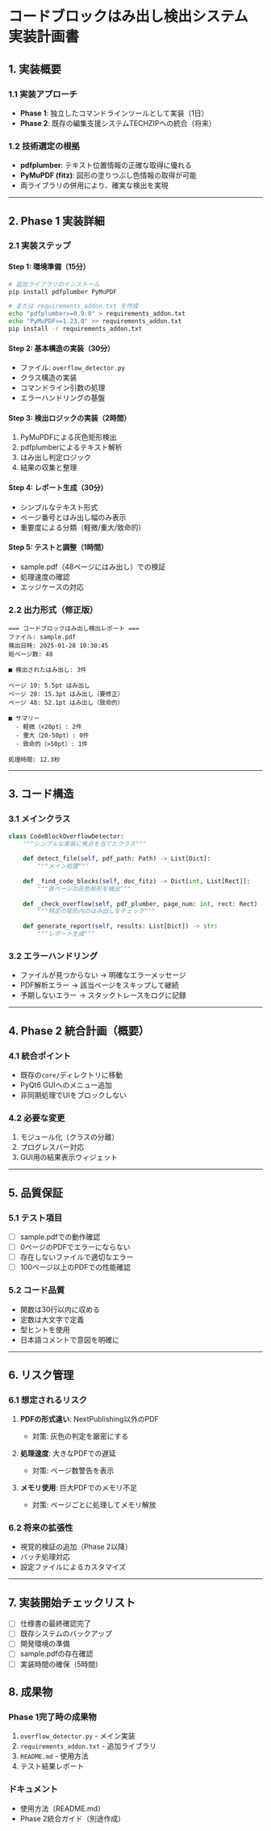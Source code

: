 # コードブロックはみ出し検出システム 実装計画書

## 1. 実装概要

### 1.1 実装アプローチ
- **Phase 1**: 独立したコマンドラインツールとして実装（1日）
- **Phase 2**: 既存の編集支援システムTECHZIPへの統合（将来）

### 1.2 技術選定の根拠
- **pdfplumber**: テキスト位置情報の正確な取得に優れる
- **PyMuPDF (fitz)**: 図形の塗りつぶし色情報の取得が可能
- 両ライブラリの併用により、確実な検出を実現

---

## 2. Phase 1 実装詳細

### 2.1 実装ステップ

#### Step 1: 環境準備（15分）
```bash
# 追加ライブラリのインストール
pip install pdfplumber PyMuPDF

# または requirements_addon.txt を作成
echo "pdfplumber>=0.9.0" > requirements_addon.txt
echo "PyMuPDF>=1.23.0" >> requirements_addon.txt
pip install -r requirements_addon.txt
```

#### Step 2: 基本構造の実装（30分）
- ファイル: `overflow_detector.py`
- クラス構造の実装
- コマンドライン引数の処理
- エラーハンドリングの基盤

#### Step 3: 検出ロジックの実装（2時間）
1. PyMuPDFによる灰色矩形検出
2. pdfplumberによるテキスト解析
3. はみ出し判定ロジック
4. 結果の収集と整理

#### Step 4: レポート生成（30分）
- シンプルなテキスト形式
- ページ番号とはみ出し幅のみ表示
- 重要度による分類（軽微/重大/致命的）

#### Step 5: テストと調整（1時間）
- sample.pdf（48ページにはみ出し）での検証
- 処理速度の確認
- エッジケースの対応

### 2.2 出力形式（修正版）

```
=== コードブロックはみ出し検出レポート ===
ファイル: sample.pdf
検出日時: 2025-01-28 10:30:45
総ページ数: 48

■ 検出されたはみ出し: 3件

ページ 10: 5.5pt はみ出し
ページ 20: 15.3pt はみ出し（要修正）
ページ 48: 52.1pt はみ出し（致命的）

■ サマリー
  - 軽微（<20pt）: 2件
  - 重大（20-50pt）: 0件
  - 致命的（>50pt）: 1件

処理時間: 12.3秒
```

---

## 3. コード構造

### 3.1 メインクラス
```python
class CodeBlockOverflowDetector:
    """シンプルな実装に焦点を当てたクラス"""
    
    def detect_file(self, pdf_path: Path) -> List[Dict]:
        """メイン処理"""
        
    def _find_code_blocks(self, doc_fitz) -> Dict[int, List[Rect]]:
        """各ページの灰色矩形を検出"""
        
    def _check_overflow(self, pdf_plumber, page_num: int, rect: Rect) -> Optional[Dict]:
        """特定の矩形内のはみ出しをチェック"""
        
    def generate_report(self, results: List[Dict]) -> str:
        """レポート生成"""
```

### 3.2 エラーハンドリング
- ファイルが見つからない → 明確なエラーメッセージ
- PDF解析エラー → 該当ページをスキップして継続
- 予期しないエラー → スタックトレースをログに記録

---

## 4. Phase 2 統合計画（概要）

### 4.1 統合ポイント
- 既存の`core/`ディレクトリに移動
- PyQt6 GUIへのメニュー追加
- 非同期処理でUIをブロックしない

### 4.2 必要な変更
1. モジュール化（クラスの分離）
2. プログレスバー対応
3. GUI用の結果表示ウィジェット

---

## 5. 品質保証

### 5.1 テスト項目
- [ ] sample.pdfでの動作確認
- [ ] 0ページのPDFでエラーにならない
- [ ] 存在しないファイルで適切なエラー
- [ ] 100ページ以上のPDFでの性能確認

### 5.2 コード品質
- 関数は30行以内に収める
- 定数は大文字で定義
- 型ヒントを使用
- 日本語コメントで意図を明確に

---

## 6. リスク管理

### 6.1 想定されるリスク
1. **PDFの形式違い**: NextPublishing以外のPDF
   - 対策: 灰色の判定を厳密にする

2. **処理速度**: 大きなPDFでの遅延
   - 対策: ページ数警告を表示

3. **メモリ使用**: 巨大PDFでのメモリ不足
   - 対策: ページごとに処理してメモリ解放

### 6.2 将来の拡張性
- 視覚的検証の追加（Phase 2以降）
- バッチ処理対応
- 設定ファイルによるカスタマイズ

---

## 7. 実装開始チェックリスト

- [ ] 仕様書の最終確認完了
- [ ] 既存システムのバックアップ
- [ ] 開発環境の準備
- [ ] sample.pdfの存在確認
- [ ] 実装時間の確保（5時間）

## 8. 成果物

### Phase 1完了時の成果物
1. `overflow_detector.py` - メイン実装
2. `requirements_addon.txt` - 追加ライブラリ
3. `README.md` - 使用方法
4. テスト結果レポート

### ドキュメント
- 使用方法（README.md）
- Phase 2統合ガイド（別途作成）
